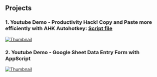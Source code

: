 ## Projects

### 1. Youtube Demo - Productivity Hack! Copy and Paste more efficiently with AHK Autohotkey: [Script file](https://github.com/Tran1595/autohokey-copypaste-for-data-entry/tree/main)
<a href="https://www.youtube.com/watch?v=l-6i0F9kIEA&ab_channel=Tengchan">
    <img src="https://img.youtube.com/vi/l-6i0F9kIEA/maxresdefault.jpg" alt="Thumbnail">
</a>


### 2. Youtube Demo - Google Sheet Data Entry Form with AppScript 
<a href="https://youtu.be/1aITKJuYO2c">
    <img src="https://img.youtube.com/vi/1aITKJuYO2c/maxresdefault.jpg" alt="Thumbnail">
</a>

